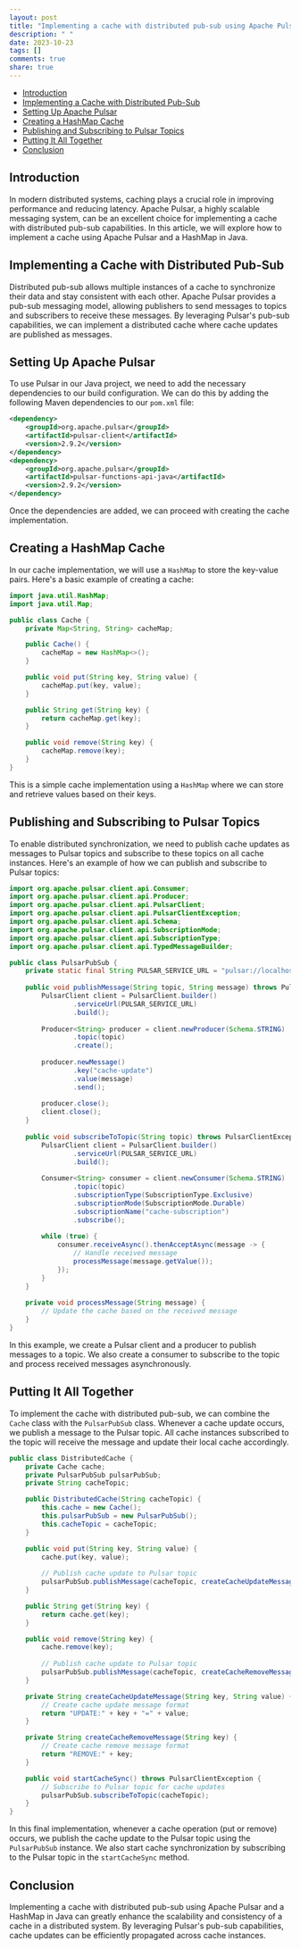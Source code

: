 ```yaml
---
layout: post
title: "Implementing a cache with distributed pub-sub using Apache Pulsar and HashMap in Java"
description: " "
date: 2023-10-23
tags: []
comments: true
share: true
---
```


- [Introduction](#introduction)
- [Implementing a Cache with Distributed Pub-Sub](#implementing-a-cache-with-distributed-pub-sub)
- [Setting Up Apache Pulsar](#setting-up-apache-pulsar)
- [Creating a HashMap Cache](#creating-a-hashmap-cache)
- [Publishing and Subscribing to Pulsar Topics](#publishing-and-subscribing-to-pulsar-topics)
- [Putting It All Together](#putting-it-all-together)
- [Conclusion](#conclusion)

## Introduction

In modern distributed systems, caching plays a crucial role in improving performance and reducing latency. Apache Pulsar, a highly scalable messaging system, can be an excellent choice for implementing a cache with distributed pub-sub capabilities. In this article, we will explore how to implement a cache using Apache Pulsar and a HashMap in Java.

## Implementing a Cache with Distributed Pub-Sub

Distributed pub-sub allows multiple instances of a cache to synchronize their data and stay consistent with each other. Apache Pulsar provides a pub-sub messaging model, allowing publishers to send messages to topics and subscribers to receive these messages. By leveraging Pulsar's pub-sub capabilities, we can implement a distributed cache where cache updates are published as messages.

## Setting Up Apache Pulsar

To use Pulsar in our Java project, we need to add the necessary dependencies to our build configuration. We can do this by adding the following Maven dependencies to our `pom.xml` file:

```xml
<dependency>
    <groupId>org.apache.pulsar</groupId>
    <artifactId>pulsar-client</artifactId>
    <version>2.9.2</version>
</dependency>
<dependency>
    <groupId>org.apache.pulsar</groupId>
    <artifactId>pulsar-functions-api-java</artifactId>
    <version>2.9.2</version>
</dependency>
```

Once the dependencies are added, we can proceed with creating the cache implementation.

## Creating a HashMap Cache

In our cache implementation, we will use a `HashMap` to store the key-value pairs. Here's a basic example of creating a cache:

```java
import java.util.HashMap;
import java.util.Map;

public class Cache {
    private Map<String, String> cacheMap;

    public Cache() {
        cacheMap = new HashMap<>();
    }

    public void put(String key, String value) {
        cacheMap.put(key, value);
    }

    public String get(String key) {
        return cacheMap.get(key);
    }

    public void remove(String key) {
        cacheMap.remove(key);
    }
}
```

This is a simple cache implementation using a `HashMap` where we can store and retrieve values based on their keys.

## Publishing and Subscribing to Pulsar Topics

To enable distributed synchronization, we need to publish cache updates as messages to Pulsar topics and subscribe to these topics on all cache instances. Here's an example of how we can publish and subscribe to Pulsar topics:

```java
import org.apache.pulsar.client.api.Consumer;
import org.apache.pulsar.client.api.Producer;
import org.apache.pulsar.client.api.PulsarClient;
import org.apache.pulsar.client.api.PulsarClientException;
import org.apache.pulsar.client.api.Schema;
import org.apache.pulsar.client.api.SubscriptionMode;
import org.apache.pulsar.client.api.SubscriptionType;
import org.apache.pulsar.client.api.TypedMessageBuilder;

public class PulsarPubSub {
    private static final String PULSAR_SERVICE_URL = "pulsar://localhost:6650";
    
    public void publishMessage(String topic, String message) throws PulsarClientException {
        PulsarClient client = PulsarClient.builder()
                .serviceUrl(PULSAR_SERVICE_URL)
                .build();
        
        Producer<String> producer = client.newProducer(Schema.STRING)
                .topic(topic)
                .create();
        
        producer.newMessage()
                .key("cache-update")
                .value(message)
                .send();
        
        producer.close();
        client.close();
    }
    
    public void subscribeToTopic(String topic) throws PulsarClientException {
        PulsarClient client = PulsarClient.builder()
                .serviceUrl(PULSAR_SERVICE_URL)
                .build();
        
        Consumer<String> consumer = client.newConsumer(Schema.STRING)
                .topic(topic)
                .subscriptionType(SubscriptionType.Exclusive)
                .subscriptionMode(SubscriptionMode.Durable)
                .subscriptionName("cache-subscription")
                .subscribe();
        
        while (true) {
            consumer.receiveAsync().thenAcceptAsync(message -> {
                // Handle received message
                processMessage(message.getValue());
            });
        }
    }
    
    private void processMessage(String message) {
        // Update the cache based on the received message
    }
}
```

In this example, we create a Pulsar client and a producer to publish messages to a topic. We also create a consumer to subscribe to the topic and process received messages asynchronously.

## Putting It All Together

To implement the cache with distributed pub-sub, we can combine the `Cache` class with the `PulsarPubSub` class. Whenever a cache update occurs, we publish a message to the Pulsar topic. All cache instances subscribed to the topic will receive the message and update their local cache accordingly.

```java
public class DistributedCache {
    private Cache cache;
    private PulsarPubSub pulsarPubSub;
    private String cacheTopic;

    public DistributedCache(String cacheTopic) {
        this.cache = new Cache();
        this.pulsarPubSub = new PulsarPubSub();
        this.cacheTopic = cacheTopic;
    }

    public void put(String key, String value) {
        cache.put(key, value);
        
        // Publish cache update to Pulsar topic
        pulsarPubSub.publishMessage(cacheTopic, createCacheUpdateMessage(key, value));
    }

    public String get(String key) {
        return cache.get(key);
    }

    public void remove(String key) {
        cache.remove(key);
        
        // Publish cache update to Pulsar topic
        pulsarPubSub.publishMessage(cacheTopic, createCacheRemoveMessage(key));
    }

    private String createCacheUpdateMessage(String key, String value) {
        // Create cache update message format
        return "UPDATE:" + key + "=" + value;
    }

    private String createCacheRemoveMessage(String key) {
        // Create cache remove message format
        return "REMOVE:" + key;
    }

    public void startCacheSync() throws PulsarClientException {
        // Subscribe to Pulsar topic for cache updates
        pulsarPubSub.subscribeToTopic(cacheTopic);
    }
}
```

In this final implementation, whenever a cache operation (put or remove) occurs, we publish the cache update to the Pulsar topic using the `PulsarPubSub` instance. We also start cache synchronization by subscribing to the Pulsar topic in the `startCacheSync` method.

## Conclusion

Implementing a cache with distributed pub-sub using Apache Pulsar and a HashMap in Java can greatly enhance the scalability and consistency of a cache in a distributed system. By leveraging Pulsar's pub-sub capabilities, cache updates can be efficiently propagated across cache instances.